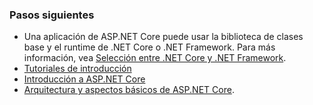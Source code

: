 ### <a name="next-steps"></a>Pasos siguientes

* Una aplicación de ASP.NET Core puede usar la biblioteca de clases base y el runtime de .NET Core o .NET Framework. Para más información, vea [Selección entre .NET Core y .NET Framework](/dotnet/articles/standard/choosing-core-framework-server).
* [Tutoriales de introducción](xref:tutorials/index)
* [Introducción a ASP.NET Core](xref:index) 
* [Arquitectura y aspectos básicos de ASP.NET Core](xref:fundamentals/index).

